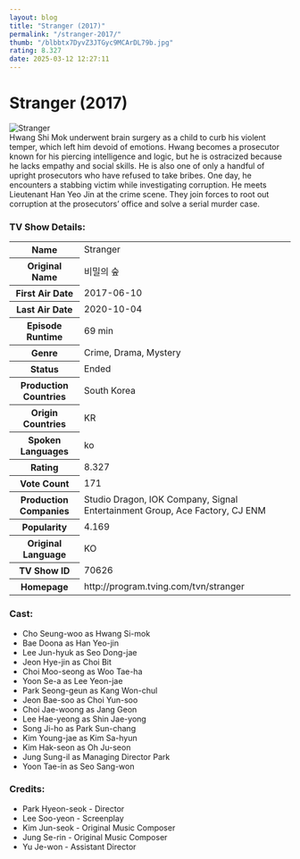 ```yaml
---
layout: blog
title: "Stranger (2017)"
permalink: "/stranger-2017/"
thumb: "/blbbtx7DyvZ3JTGyc9MCArDL79b.jpg"
rating: 8.327
date: 2025-03-12 12:27:11
---
```

<h1 class="title">Stranger (2017)</h1><div class="poster"><img src="{{ site.imglink }}/blbbtx7DyvZ3JTGyc9MCArDL79b.jpg" class="img-fluid my-3" alt="Stranger"/></div><div class="plot">Hwang Shi Mok underwent brain surgery as a child to curb his violent temper, which left him devoid of emotions. Hwang becomes a prosecutor known for his piercing intelligence and logic, but he is ostracized because he lacks empathy and social skills. He is also one of only a handful of upright prosecutors who have refused to take bribes. One day, he encounters a stabbing victim while investigating corruption. He meets Lieutenant Han Yeo Jin at the crime scene. They join forces to root out corruption at the prosecutors’ office and solve a serial murder case.</div><h3>TV Show Details:</h3><table class="table table-bordered details"><tr><th>Name</th><td>Stranger</td></tr><tr><th>Original Name</th><td>비밀의 숲</td></tr><tr><th>First Air Date</th><td>2017-06-10</td></tr><tr><th>Last Air Date</th><td>2020-10-04</td></tr><tr><th>Episode Runtime</th><td>69 min</td></tr><tr><th>Genre</th><td>Crime, Drama, Mystery</td></tr><tr><th>Status</th><td>Ended</td></tr><tr><th>Production Countries</th><td>South Korea</td></tr><tr><th>Origin Countries</th><td>KR</td></tr><tr><th>Spoken Languages</th><td>ko</td></tr><tr><th>Rating</th><td>8.327</td></tr><tr><th>Vote Count</th><td>171</td></tr><tr><th>Production Companies</th><td>Studio Dragon, IOK Company, Signal Entertainment Group, Ace Factory, CJ ENM</td></tr><tr><th>Popularity</th><td>4.169</td></tr><tr><th>Original Language</th><td>KO</td></tr><tr><th>TV Show ID</th><td>70626</td></tr><tr><th>Homepage</th><td>http://program.tving.com/tvn/stranger</td></tr></table><h3>Cast:</h3><ul class="list-group cast"><li>Cho Seung-woo as Hwang Si-mok</li><li>Bae Doona as Han Yeo-jin</li><li>Lee Jun-hyuk as Seo Dong-jae</li><li>Jeon Hye-jin as Choi Bit</li><li>Choi Moo-seong as Woo Tae-ha</li><li>Yoon Se-a as Lee Yeon-jae</li><li>Park Seong-geun as Kang Won-chul</li><li>Jeon Bae-soo as Choi Yun-soo</li><li>Choi Jae-woong as Jang Geon</li><li>Lee Hae-yeong as Shin Jae-yong</li><li>Song Ji-ho as Park Sun-chang</li><li>Kim Young-jae as Kim Sa-hyun</li><li>Kim Hak-seon as Oh Ju-seon</li><li>Jung Sung-il as Managing Director Park</li><li>Yoon Tae-in as Seo Sang-won</li></ul><h3>Credits:</h3><ul class="list-group crew"><li>Park Hyeon-seok - Director</li><li>Lee Soo-yeon - Screenplay</li><li>Kim Jun-seok - Original Music Composer</li><li>Jung Se-rin - Original Music Composer</li><li>Yu Je-won - Assistant Director</li></ul>
